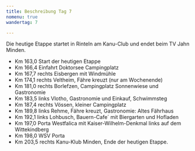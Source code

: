 ```yaml
---
title: Beschreibung Tag 7
nomenu: true
wandertag: 7

---
```


Die heutige Etappe startet in Rinteln am Kanu-Club und endet beim TV Jahn Minden.

-	Km 163,0 Start der heutigen Etappe
-	Km 166,4 Einfahrt Doktorsee Campingplatz
-	Km 167,7 rechts Eisbergen mit Windmühle
-	Km 174,1 rechts Veltheim, Fähre kreuzt (nur am Wochenende)
-	Km 181,0 rechts Borlefzen, Campingplatz Sonnenwiese und Gastronomie
-	Km 183,5 links Vlotho, Gastronomie und Einkauf, Schwimmsteg
-	Km 187,4 rechts Vössen, kleiner Campingplatz
-	Km 189,8 links Rehme, Fähre kreuzt, Gastronomie: Altes Fährhaus
-	Km 192,1 links Lohbusch, Bauern-Cafe´ mit Biergarten und Hofladen
-	Km 197,0  Porta Westfalica mit Kaiser-Wilhelm-Denkmal links auf dem Wittekindberg
-	Km 198,0 WSV Porta
-	Km 203,5 rechts Kanu-Klub Minden, Ende der heutigen Etappe.

